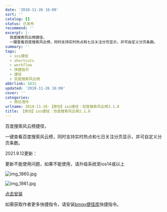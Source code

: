 ```yaml
---
date: '2018-11-26 16:00'
sort: ''
catalog: []
status: 已发布
recommend: ''
excerpt: |-
  百度搜索风云榜捷径，
  一键查看百度搜索风云榜，同时支持实时热点和七日关注分页显示，并可自定义分页条数。
summary: ''
tags:
  - ios捷径
  - shortcuts
  - workflow
  - 快捷指令
  - 捷径
  - 百度搜索风云榜
abbrlink: 1831
updated: '2018-11-26 16:00'
cover: ''
categories:
  - 燕坊清作
urlname: 2018-11-26-【原创】ios捷径：百度搜索风云榜2.1.0
title: 【原创】ios捷径：百度搜索风云榜2.1.0
---
```


百度搜索风云榜捷径，


一键查看百度搜索风云榜，同时支持实时热点和七日关注分页显示，并可自定义分页条数。


2021.9.12更新：


更新不能使用问题，如果不能使用，请升级系统至ios14或以上


![img_1860.jpg](http://image.bmqy.net/wp-content/uploads/2018/11/img_1860.jpg)


![img_1861.jpg](http://image.bmqy.net/wp-content/uploads/2018/11/img_1861.jpg)


[点击安装](https://www.icloud.com/shortcuts/a30562cd90ab4e4aa3d5fda1ff0ffbf7)


如需获取作者更多快捷指令，请安装[bmqy捷径库](https://www.icloud.com/shortcuts/064d72c6690a41b9b6d03f7e9084d022)快捷指令。

